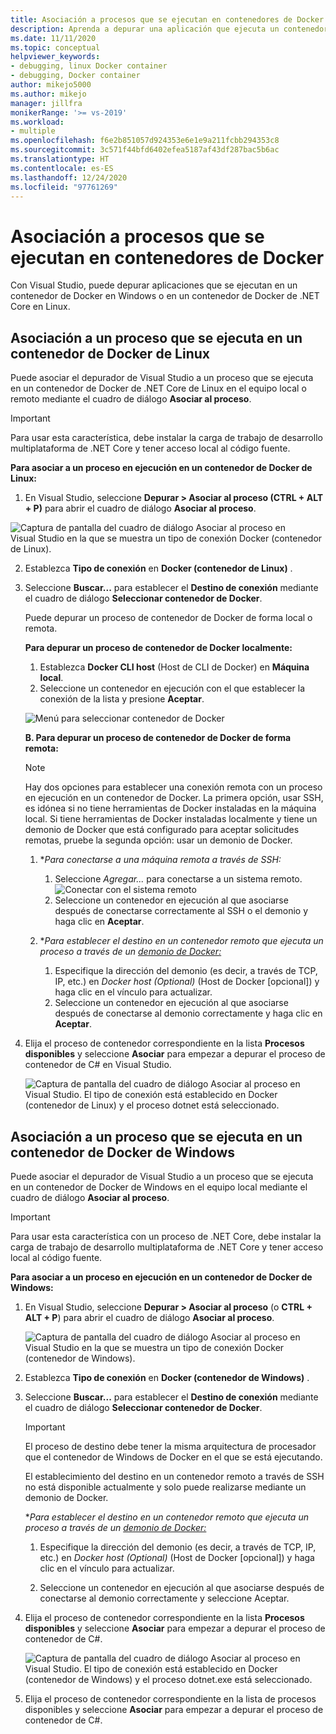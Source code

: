 ```yaml
---
title: Asociación a procesos que se ejecutan en contenedores de Docker
description: Aprenda a depurar una aplicación que ejecuta un contenedor de Docker mediante Visual Studio
ms.date: 11/11/2020
ms.topic: conceptual
helpviewer_keywords:
- debugging, linux Docker container
- debugging, Docker container
author: mikejo5000
ms.author: mikejo
manager: jillfra
monikerRange: '>= vs-2019'
ms.workload:
- multiple
ms.openlocfilehash: f6e2b851057d924353e6e1e9a211fcbb294353c8
ms.sourcegitcommit: 3c571f44bfd6402efea5187af43df287bac5b6ac
ms.translationtype: HT
ms.contentlocale: es-ES
ms.lasthandoff: 12/24/2020
ms.locfileid: "97761269"
---
```

# <a name="attach-to-a-process-running-on-a-docker-container"></a>Asociación a procesos que se ejecutan en contenedores de Docker 

Con Visual Studio, puede depurar aplicaciones que se ejecutan en un contenedor de Docker en Windows o en un contenedor de Docker de .NET Core en Linux.

## <a name="attach-to-a-process-running-on-a-linux-docker-container"></a> Asociación a un proceso que se ejecuta en un contenedor de Docker de Linux

Puede asociar el depurador de Visual Studio a un proceso que se ejecuta en un contenedor de Docker de .NET Core de Linux en el equipo local o remoto mediante el cuadro de diálogo **Asociar al proceso**.

> [!IMPORTANT]
> Para usar esta característica, debe instalar la carga de trabajo de desarrollo multiplataforma de .NET Core y tener acceso local al código fuente.

**Para asociar a un proceso en ejecución en un contenedor de Docker de Linux:**

1. En Visual Studio, seleccione **Depurar > Asociar al proceso (CTRL + ALT + P)** para abrir el cuadro de diálogo **Asociar al proceso**.

![Captura de pantalla del cuadro de diálogo Asociar al proceso en Visual Studio en la que se muestra un tipo de conexión Docker (contenedor de Linux).](../debugger/media/attach-process-menu.png "Attach_To_Process_Menu")

2. Establezca **Tipo de conexión** en **Docker (contenedor de Linux)** .
3. Seleccione **Buscar...** para establecer el **Destino de conexión** mediante el cuadro de diálogo **Seleccionar contenedor de Docker**.

    Puede depurar un proceso de contenedor de Docker de forma local o remota.

    **Para depurar un proceso de contenedor de Docker localmente:**
    1. Establezca **Docker CLI host** (Host de CLI de Docker) en **Máquina local**.
    1. Seleccione un contenedor en ejecución con el que establecer la conexión de la lista y presione **Aceptar**.

    ![Menú para seleccionar contenedor de Docker](../debugger/media/select-docker-container.png "Select_Docker_Container_Menu")

    **B. Para depurar un proceso de contenedor de Docker de forma remota:**

    > [!NOTE]
    > Hay dos opciones para establecer una conexión remota con un proceso en ejecución en un contenedor de Docker. La primera opción, usar SSH, es idónea si no tiene herramientas de Docker instaladas en la máquina local.  Si tiene herramientas de Docker instaladas localmente y tiene un demonio de Docker que está configurado para aceptar solicitudes remotas, pruebe la segunda opción: usar un demonio de Docker.

    1. **_Para conectarse a una máquina remota a través de SSH:_*
        1. Seleccione *Agregar...* para conectarse a un sistema remoto.<br/>
        ![Conectar con el sistema remoto](../debugger/media/connect-remote-system.png "Conexión con el sistema remoto")
        1. Seleccione un contenedor en ejecución al que asociarse después de conectarse correctamente al SSH o el demonio y haga clic en **Aceptar**.

    1. **_Para establecer el destino en un contenedor remoto que ejecuta un proceso a través de un [demonio de Docker:](https://docs.docker.com/engine/reference/commandline/dockerd/)_*
        1. Especifique la dirección del demonio (es decir, a través de TCP, IP, etc.) en *Docker host (Optional)* (Host de Docker [opcional]) y haga clic en el vínculo para actualizar.
        1. Seleccione un contenedor en ejecución al que asociarse después de conectarse al demonio correctamente y haga clic en **Aceptar**.

4. Elija el proceso de contenedor correspondiente en la lista **Procesos disponibles** y seleccione **Asociar** para empezar a depurar el proceso de contenedor de C# en Visual Studio.

    ![Captura de pantalla del cuadro de diálogo Asociar al proceso en Visual Studio. El tipo de conexión está establecido en Docker (contenedor de Linux) y el proceso dotnet está seleccionado.](../debugger/media/docker-attach-complete.png "Menú de conexión de Docker de Linux completado")

## <a name="attach-to-a-process-running-on-a-windows-docker-container"></a> Asociación a un proceso que se ejecuta en un contenedor de Docker de Windows

Puede asociar el depurador de Visual Studio a un proceso que se ejecuta en un contenedor de Docker de Windows en el equipo local mediante el cuadro de diálogo **Asociar al proceso**.

> [!IMPORTANT]
> Para usar esta característica con un proceso de .NET Core, debe instalar la carga de trabajo de desarrollo multiplataforma de .NET Core y tener acceso local al código fuente.

**Para asociar a un proceso en ejecución en un contenedor de Docker de Windows:**

1. En Visual Studio, seleccione **Depurar > Asociar al proceso** (o **CTRL + ALT + P**) para abrir el cuadro de diálogo **Asociar al proceso**.

   ![Captura de pantalla del cuadro de diálogo Asociar al proceso en Visual Studio en la que se muestra un tipo de conexión Docker (contenedor de Windows).](../debugger/media/attach-process-menu-docker-windows.png "Attach_To_Process_Menu")

2. Establezca **Tipo de conexión** en **Docker (contenedor de Windows)** .
3. Seleccione **Buscar...** para establecer el **Destino de conexión** mediante el cuadro de diálogo **Seleccionar contenedor de Docker**.

    > [!IMPORTANT]
    > El proceso de destino debe tener la misma arquitectura de procesador que el contenedor de Windows de Docker en el que se está ejecutando.

   El establecimiento del destino en un contenedor remoto a través de SSH no está disponible actualmente y solo puede realizarse mediante un demonio de Docker.

    **_Para establecer el destino en un contenedor remoto que ejecuta un proceso a través de un [demonio de Docker:](https://docs.docker.com/engine/reference/commandline/dockerd/)_*
    1. Especifique la dirección del demonio (es decir, a través de TCP, IP, etc.) en *Docker host (Optional)* (Host de Docker [opcional]) y haga clic en el vínculo para actualizar.

    1. Seleccione un contenedor en ejecución al que asociarse después de conectarse al demonio correctamente y seleccione Aceptar.

4. Elija el proceso de contenedor correspondiente en la lista **Procesos disponibles** y seleccione **Asociar** para empezar a depurar el proceso de contenedor de C#.

    ![Captura de pantalla del cuadro de diálogo Asociar al proceso en Visual Studio. El tipo de conexión está establecido en Docker (contenedor de Windows) y el proceso dotnet.exe está seleccionado.](../debugger/media/docker-attach-complete-windows.png "Menú de conexión de Docker de Windows completado")

5. Elija el proceso de contenedor correspondiente en la lista de procesos disponibles y seleccione **Asociar** para empezar a depurar el proceso de contenedor de C#.